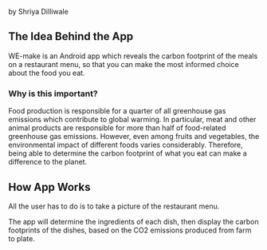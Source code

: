 by Shriya Dilliwale

## The Idea Behind the App

WE-make is an Android app which reveals the carbon footprint of the meals on a restaurant menu, so that you can make the most informed choice about the food you eat.

### Why is this important? 

Food production is responsible for a quarter of all greenhouse gas emissions which contribute to global warming. In particular, meat and other animal products are responsible for more than half of food-related greenhouse gas emissions. However, even among fruits and vegetables, the environmental impact of different foods varies considerably. Therefore, being able to determine the carbon footprint of what you eat can make a difference to the planet.

## How App Works

All the user has to do is to take a picture of the restaurant menu. 

The app will determine the ingredients of each dish, then display the carbon footprints of the dishes, based on the CO2 emissions produced from farm to plate. 

